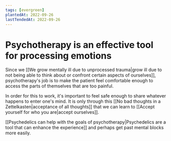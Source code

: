 ```yaml
---
tags: [evergreen]
plantedAt: 2022-09-26
lastTendedAt: 2022-09-26
---
```


# Psychotherapy is an effective tool for processing emotions

Since we [[We grow mentally ill due to unprocessed trauma|grow ill due to not being able to think about or confront certain aspects of ourselves]], psychotherapy's job is to make the patient feel comfortable enough to access the parts of themselves that are too painful.

In order for this to work, it's important to feel safe enough to share whatever happens to enter one's mind. It is only through this [[No bad thoughts in a Zettelkasten|acceptance of all thoughts]] that we can learn to [[Accept yourself for who you are|accept ourselves]].

[[Psychedelics can help with the goals of psychotherapy|Psychedelics are a tool that can enhance the experience]] and perhaps get past mental blocks more easily.

